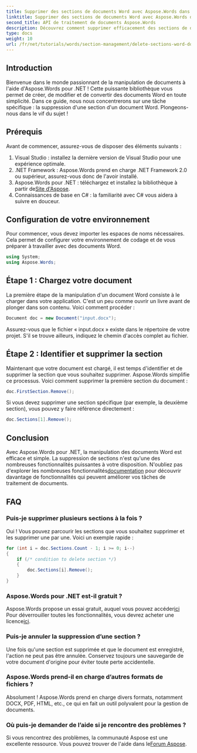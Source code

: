 ```yaml
---
title: Supprimer des sections de documents Word avec Aspose.Words dans .NET
linktitle: Supprimer des sections de documents Word avec Aspose.Words dans .NET
second_title: API de traitement de documents Aspose.Words
description: Découvrez comment supprimer efficacement des sections de documents Word à l'aide d'Aspose.Words pour .NET. Ce guide complet vous guide à travers les prérequis.
type: docs
weight: 10
url: /fr/net/tutorials/words/section-management/delete-sections-word-document/
---
```

## Introduction

Bienvenue dans le monde passionnant de la manipulation de documents à l'aide d'Aspose.Words pour .NET ! Cette puissante bibliothèque vous permet de créer, de modifier et de convertir des documents Word en toute simplicité. Dans ce guide, nous nous concentrerons sur une tâche spécifique : la suppression d'une section d'un document Word. Plongeons-nous dans le vif du sujet !

## Prérequis

Avant de commencer, assurez-vous de disposer des éléments suivants :

1. Visual Studio : installez la dernière version de Visual Studio pour une expérience optimale.
2. .NET Framework : Aspose.Words prend en charge .NET Framework 2.0 ou supérieur, assurez-vous donc de l'avoir installé.
3.  Aspose.Words pour .NET : téléchargez et installez la bibliothèque à partir de[Site d'Aspose](https://releases.aspose.com/words/net/).
4. Connaissances de base en C# : la familiarité avec C# vous aidera à suivre en douceur.

## Configuration de votre environnement

Pour commencer, vous devez importer les espaces de noms nécessaires. Cela permet de configurer votre environnement de codage et de vous préparer à travailler avec des documents Word.

```csharp
using System;
using Aspose.Words;
```

## Étape 1 : Chargez votre document

La première étape de la manipulation d'un document Word consiste à le charger dans votre application. C'est un peu comme ouvrir un livre avant de plonger dans son contenu. Voici comment procéder :

```csharp
Document doc = new Document("input.docx");
```

Assurez-vous que le fichier « input.docx » existe dans le répertoire de votre projet. S'il se trouve ailleurs, indiquez le chemin d'accès complet au fichier.

## Étape 2 : Identifier et supprimer la section

Maintenant que votre document est chargé, il est temps d'identifier et de supprimer la section que vous souhaitez supprimer. Aspose.Words simplifie ce processus. Voici comment supprimer la première section du document :

```csharp
doc.FirstSection.Remove();
```

Si vous devez supprimer une section spécifique (par exemple, la deuxième section), vous pouvez y faire référence directement :

```csharp
doc.Sections[1].Remove();
```

## Conclusion

Avec Aspose.Words pour .NET, la manipulation des documents Word est efficace et simple. La suppression de sections n'est qu'une des nombreuses fonctionnalités puissantes à votre disposition. N'oubliez pas d'explorer les nombreuses fonctionnalités[documentation](https://reference.aspose.com/words/net/) pour découvrir davantage de fonctionnalités qui peuvent améliorer vos tâches de traitement de documents.

## FAQ

### Puis-je supprimer plusieurs sections à la fois ?
Oui ! Vous pouvez parcourir les sections que vous souhaitez supprimer et les supprimer une par une. Voici un exemple rapide :

```csharp
for (int i = doc.Sections.Count - 1; i >= 0; i--)
{
    if (/* condition to delete section */)
    {
        doc.Sections[i].Remove();
    }
}
```

### Aspose.Words pour .NET est-il gratuit ?
 Aspose.Words propose un essai gratuit, auquel vous pouvez accéder[ici](https://releases.aspose.com/) Pour déverrouiller toutes les fonctionnalités, vous devrez acheter une licence[ici](https://purchase.aspose.com/buy).

### Puis-je annuler la suppression d’une section ?
Une fois qu'une section est supprimée et que le document est enregistré, l'action ne peut pas être annulée. Conservez toujours une sauvegarde de votre document d'origine pour éviter toute perte accidentelle.

### Aspose.Words prend-il en charge d’autres formats de fichiers ?
Absolument ! Aspose.Words prend en charge divers formats, notamment DOCX, PDF, HTML, etc., ce qui en fait un outil polyvalent pour la gestion de documents.

### Où puis-je demander de l’aide si je rencontre des problèmes ?
 Si vous rencontrez des problèmes, la communauté Aspose est une excellente ressource. Vous pouvez trouver de l'aide dans le[Forum Aspose](https://forum.aspose.com/c/words/8).